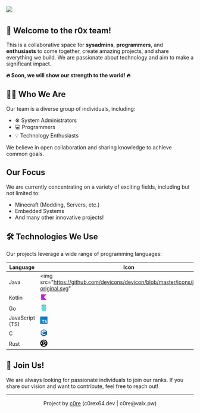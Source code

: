 # <picture><source media="(prefers-color-scheme: dark)" srcset="https://raw.githubusercontent.com/c0reX86/c0reX86/main/r0x.png"><img src="https://raw.githubusercontent.com/c0reX86/c0reX86/main/r0x.png"></picture>

## 🚀 Welcome to the r0x team!

This is a collaborative space for **sysadmins**, **programmers**, and **enthusiasts** to come together, create amazing projects, and share everything we build. We are passionate about technology and aim to make a significant impact. 

**🔥 Soon, we will show our strength to the world! 🔥**

## 🧑‍💻 Who We Are

Our team is a diverse group of individuals, including:
*   ⚙️ System Administrators
*   💻 Programmers
*   💡 Technology Enthusiasts

We believe in open collaboration and sharing knowledge to achieve common goals.

##  Our Focus

We are currently concentrating on a variety of exciting fields, including but not limited to:
*   Minecraft (Modding, Servers, etc.)
*   Embedded Systems
*   And many other innovative projects!

## 🛠️ Technologies We Use

Our projects leverage a wide range of programming languages:

| Language           | Icon |
|--------------------|------|
| Java               | <img src="https://github.com/devicons/devicon/blob/master/icons/java/java-original.svg"   |
| Kotlin             | <img src="https://raw.githubusercontent.com/devicons/devicon/master/icons/kotlin/kotlin-original.svg" alt="Kotlin" width="20" height="20"/> |
| Go                 | <img src="https://raw.githubusercontent.com/devicons/devicon/master/icons/go/go-original.svg" alt="Go" width="20" height="20"/>     |
| JavaScript (TS)    | <img src="https://raw.githubusercontent.com/devicons/devicon/master/icons/typescript/typescript-original.svg" alt="TypeScript" width="20" height="20"/> |
| C                  | <img src="https://raw.githubusercontent.com/devicons/devicon/master/icons/c/c-original.svg" alt="C" width="20" height="20"/>       |
| Rust               | <img src="https://raw.githubusercontent.com/devicons/devicon/refs/heads/master/icons/rust/rust-original.svg" alt="Rust" width="20" height="20"/>   |

## 🤝 Join Us!

We are always looking for passionate individuals to join our ranks. If you share our vision and want to contribute, feel free to reach out!

---

<p align="center">
  Project by <a href="https://github.com/c0rex86">c0re</a> (c0rex64.dev | c0re@valx.pw)
</p> 
